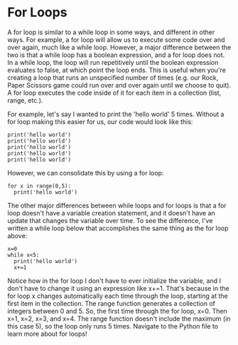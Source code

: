 # For Loops

A for loop is similar to a while loop in some ways, and different in other ways. For example, a for loop will allow us to execute some code over and over again, much like a while loop. However, a major difference between the two is that a while loop has a boolean expression, and a for loop does not. In a while loop, the loop will run repetitively until the boolean expression evaluates to false, at which point the loop ends. This is useful when you're creating a loop that runs an unspecified number of times (e.g. our Rock, Paper Scissors game could run over and over again until we choose to quit). A for loop executes the code inside of it for each item in a collection (list, range, etc.).

For example, let's say I wanted to print the 'hello world' 5 times. Without a for loop making this easier for us, our code would look like this:
```
print('hello world')
print('hello world')
print('hello world')
print('hello world')
print('hello world')
```
However, we can consolidate this by using a for loop:
```
for x in range(0,5):
  print('hello world')
```

The other major differences between while loops and for loops is that a for loop doesn't have a variable creation statement, and it doesn't have an update that changes the variable over time. To see the difference, I've written a while loop below that accomplishes the same thing as the for loop above:
```
x=0
while x<5:
  print('hello world')
  x+=1
```
Notice how in the for loop I don't have to ever initialize the variable, and I don't have to change it using an expression like x+=1. That's because in the for loop x changes automatically each time through the loop, starting at the first item in the collection. The range function generates a collection of integers between 0 and 5. So, the first time through the for loop, x=0. Then x=1, x=2, x=3, and x=4. The range function doesn't include the maximum (in this case 5), so the loop only runs 5 times. Navigate to the Python file to learn more about for loops!
